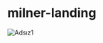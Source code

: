 # milner-landing
![Adsız1](https://user-images.githubusercontent.com/46084021/171846295-4c41ff22-0d71-4739-aa57-7ffde24430ab.png)
